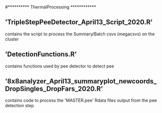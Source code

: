 #********** ThermalProcessing ************

## 'TripleStepPeeDetector_April13_Script_2020.R' 
  contains the script to process the Summary/Batch csvs (megacsvs) on the cluster

## 'DetectionFunctions.R' 
contains functions used by pee detector to detect pee

## '8x8analyzer_April13_summaryplot_newcoords_DropSingles_DropFars_2020.R'
contains code to process the 'MASTER.pee' Rdata files output from the pee detection step



#



